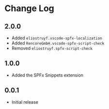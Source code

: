 # Change Log

## 2.0.0
- Added `eliostruyf.vscode-spfx-localization`
- Added `RencoreGmbH.vscode-spfx-script-check`
- Removed `eliostruyf.spfx-script-check`

## 1.0.0
- Added the SPFx Snippets extension

## 0.0.1
- Initial release
